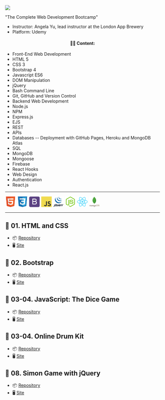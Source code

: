  <img align="center" src="https://i.imgur.com/szNEUar.gif">



"The Complete Web Development Bootcamp"  

* Instructor: Angela Yu, lead instructor at the London App Brewery  
* Platform: Udemy  

 <h4 align="center">👨‍💻 Content:</h4>

- Front-End Web Development
- HTML 5
- CSS 3
- Bootstrap 4
- Javascript ES6
- DOM Manipulation
- jQuery
- Bash Command Line
- Git, GitHub and Version Control
- Backend Web Development
- Node.js
- NPM
- Express.js
- EJS
- REST
- APIs
- Databases
-- Deployment with GitHub Pages, Heroku and MongoDB Atlas
- SQL
- MongoDB
- Mongoose
- Firebase
- React Hooks
- Web Design
- Authentication
- React.js

<hr>
  <p align="left">
    <img src="https://raw.githubusercontent.com/devicons/devicon/d00d0969292a6569d45b06d3f350f463a0107b0d/icons/html5/html5-original.svg" alt="html5" width="35" height="35"/>
    <img src="https://raw.githubusercontent.com/devicons/devicon/d00d0969292a6569d45b06d3f350f463a0107b0d/icons/css3/css3-original.svg" alt="css3" width="35" height="35"/>
    <img src="https://raw.githubusercontent.com/devicons/devicon/d00d0969292a6569d45b06d3f350f463a0107b0d/icons/bootstrap/bootstrap-plain.svg" alt="bootstrap" width="35" height="35"/>
    <img src="https://raw.githubusercontent.com/devicons/devicon/d00d0969292a6569d45b06d3f350f463a0107b0d/icons/javascript/javascript-original.svg" alt="javascript" width="35" height="35"/>
    <img src="https://raw.githubusercontent.com/devicons/devicon/ac557d6ff33ff370a5db99f97aeab35ea5c67fbd/icons/jquery/jquery-original-wordmark.svg" alt="jquery" width="35" height="35"/>
    <img src="https://raw.githubusercontent.com/devicons/devicon/d00d0969292a6569d45b06d3f350f463a0107b0d/icons/nodejs/nodejs-original.svg" alt="nodejs" width="35" height="35">
    <img src="https://raw.githubusercontent.com/devicons/devicon/c5378d6c2510ffa0b3e4475af95618a8048d6cf1/icons/react/react-original.svg" alt="react" width="35" height="35"/>
    <img src="https://raw.githubusercontent.com/devicons/devicon/c5378d6c2510ffa0b3e4475af95618a8048d6cf1/icons/mongodb/mongodb-original-wordmark.svg" alt="mongo-db" width="35" height="35">
  </p>
<hr>

 ## 📍 01. HTML and CSS
 - 📦 [Repository](https://github.com/IgorKostoski/-Web_Development_Bootcamp/tree/main/01.%20HTML%20and%20CSS)
 - 🖥 [Site](https://mysmallcsspage.netlify.app/)

## 📍 02. Bootstrap
- 📦 [Repository](https://github.com/IgorKostoski/-Web_Development_Bootcamp/tree/main/02.%20Bootstrap)
- 🖥 [Site](tindogpage.netlify.app)

## 📍 03-04. JavaScript: The Dice Game
- 📦 [Repository](https://github.com/IgorKostoski/-Web_Development_Bootcamp/tree/main/05.%20The%20Dicee%20Game)
 - 🖥 [Site](rollthedicegamepage.netlify.app)

## 📍 03-04. Online Drum Kit
- 📦 [Repository](https://github.com/IgorKostoski/-Web_Development_Bootcamp/tree/main/06.%20Drum%20Kit)
- 🖥 [Site](kickdrums.netlify.app)


## 📍 08. Simon Game with jQuery 

- 📦 [Repository](https://github.com/IgorKostoski/-Web_Development_Bootcamp/tree/main/08.%20Simon%20Game%20with%20jQuery)
- 🖥 [Site](https://simonsgamejquery.netlify.app/)



